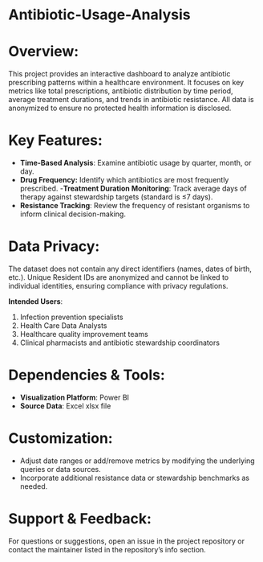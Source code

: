 # Antibiotic-Usage-Analysis

# Overview:

This project provides an interactive dashboard to analyze antibiotic prescribing patterns within a healthcare environment. It focuses on key metrics like total prescriptions, antibiotic distribution by time period, average treatment durations, and trends in antibiotic resistance. All data is anonymized to ensure no protected health information is disclosed.

# Key Features:

- **Time-Based Analysis**: Examine antibiotic usage by quarter, month, or day.
- **Drug Frequency:** Identify which antibiotics are most frequently prescribed.
 -**Treatment Duration Monitoring**: Track average days of therapy against stewardship targets (standard is ≤7 days).
- **Resistance Tracking**: Review the frequency of resistant organisms to inform clinical decision-making.

# Data Privacy:
The dataset does not contain any direct identifiers (names, dates of birth, etc.). Unique Resident IDs are anonymized and cannot be linked to individual identities, ensuring compliance with privacy regulations.

**Intended Users**:

1. Infection prevention specialists
2. Health Care Data Analysts
3. Healthcare quality improvement teams
4. Clinical pharmacists and antibiotic stewardship coordinators

# Dependencies & Tools:

- **Visualization Platform**: Power BI
- **Source Data**: Excel xlsx file 

# Customization:
- Adjust date ranges or add/remove metrics by modifying the underlying queries or data sources.
- Incorporate additional resistance data or stewardship benchmarks as needed.

# Support & Feedback:
For questions or suggestions, open an issue in the project repository or contact the maintainer listed in the repository’s info section.
